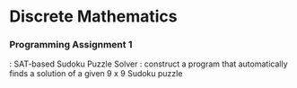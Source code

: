 # Discrete Mathematics
### Programming Assignment 1
: SAT-based Sudoku Puzzle Solver
: construct a program that automatically finds a solution of a given 9 x 9 Sudoku puzzle
